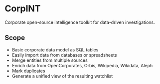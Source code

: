 # CorpINT

Corporate open-source intelligence toolkit for data-driven
investigations.


## Scope

* Basic corporate data model as SQL tables
* Easily import data from databases or spreadsheets
* Merge entities from multiple sources
* Enrich data from OpenCorporates, Orbis, Wikipedia, Wikidata, Aleph
* Mark duplicates
* Generate a unified view of the resulting watchlist

